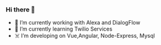 ### Hi there 👋
- 🔭 I’m currently working with Alexa and DialogFlow
- 🌱 I’m currently learning Twilio Services
- ☠️ I’m developing on Vue,Angular, Node-Express, Mysql
<!--
**emoron/emoron** is a ✨ _special_ ✨ repository because its `README.md` (this file) appears on your GitHub profile.

Here are some ideas to get you started:

- 🤔 I’m looking for help with ...
- 💬 Ask me about ...
- 📫 How to reach me: ...
- 😄 Pronouns: Him
- ⚡ Fun fact: ...
-->
